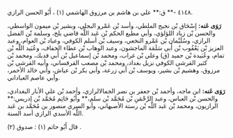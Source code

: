 ٤١٤٨ -** ق:** علي بن هاشم بن مرزوق الهاشمي (١) ، أَبُو الحسن الرازي.

**رَوَى عَنه:** إِسْحَاق بْن نجيح الملطي، وأسد بْن عَمْرو البجلي، وبشير بْن ميمون الواسطي، والحسن بْن زياد اللؤلؤي، وأبي مطيع الحكم بْن عَبد اللَّه قاضي بلخ، وسلمة بْن الفضل الرازي، وسُلَيْمان بْن عَمْرو النخعي، وسيف بْن أسلم الكوفي، وعباد بْن العوام، وعبد العزيز بْن يَعْقُوب بْن أَبي سَلَمَة الماجشون، وعبد الوهاب بْن عطاء الخفاف، وعُبَيد اللَّه بْن تمام، وعُبَيدة بْن حميد (ق) وعلي بْن غراب، ومحمد بْن إسماعيل بْن أَبي فديك، ومحمد بْن كثير القرشي الكوفي نزيل بغداد، ومحمد بْن مصعب القرقساني، وأبيه القرشي بْن مرزوق، وهشيم بْن بشير، ويوسف بْن أَبي زرعة، وأبي بكر بْن عياش، وأبي خالد الأحمر، وأبي عاصم العباداني.

**رَوَى عَنه:** ابن ماجه، وأحمد بْن جعفر بن نصر الجمالالرازي، وأحمد بْن علي الأبار البغدادي، والحسن بْن العباس، وعبد الرَّحْمَنِ بْن مُحَمَّد بْن سلم،** وأَبُو حَاتِم مُحَمَّد بْن إدريس:** الرازيون، ومحمد بْن عَبد اللَّه بْن رستة الأصبهاني، وأبو السري منصور بن مُحَمَّد بن عَبد اللَّه الأسدي الرازي أسد السنة.

قال أَبُو حاتم (١) : صدوق (٢) .